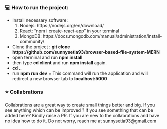 ### :computer: How to run the project:

<ul>
  <li>Install necessary software: 
    <ol>
      <li> Nodejs: https://nodejs.org/en/download/ </li>
      <li> React: “npm i create-react-app” in your terminal </li>
      <li> MongoDB: https://docs.mongodb.com/manual/administration/install-community/ </li>
    </ol>
  </li>
  
  <li> Clone the project : <b>git clone https://github.com/sunnysetia93/browser-based-file-system-MERN</b> </li>
  <li> open terminal and run <b>npm install </b></li>
  <li>then type <b>cd client</b> and run <b>npm install </b> again.</li>
  <li> <b>cd ..</b> </li>
  <li> run <b>npm run dev</b> = This command will run the application and will redirect a new browser tab to <b>localhost:5000</b></li>
</ul>



### :star: Collabrations
Collabrations are a great way to create small things better and big. If you see anything which can be improved ? If you see something that can be added here? Kindly raise a PR. If you are new to the collabrations and have no idea how to do it. Do not worry, reach me at sunnysetia93@gmail.com
